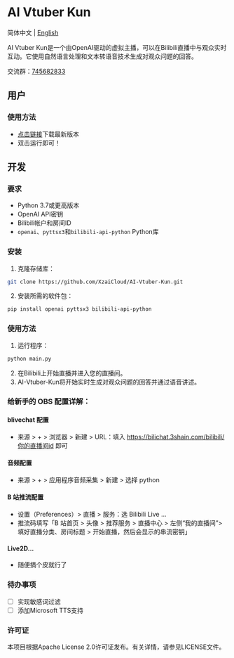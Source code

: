 # AI Vtuber Kun

简体中文 | [English](https://github.com/XzaiCloud/AI-Vtuber-Kun/blob/main/README_en.md)

AI Vtuber Kun是一个由OpenAI驱动的虚拟主播，可以在Bilibili直播中与观众实时互动。它使用自然语言处理和文本转语音技术生成对观众问题的回答。

交流群：[745682833](https://jq.qq.com/?_wv=1027&k=IO1usMMj)

## 用户

### 使用方法
- [点击链接](https://github.com/XzaiCloud/AI-Vtuber-Kun/releases/)下载最新版本
- 双击运行即可！

## 开发

### 要求
- Python 3.7或更高版本
- OpenAI API密钥
- Bilibili帐户和房间ID
- `openai`、`pyttsx3`和`bilibili-api-python` Python库

### 安装
1. 克隆存储库：
```bash
git clone https://github.com/XzaiCloud/AI-Vtuber-Kun.git
```
2. 安装所需的软件包：
```bash
pip install openai pyttsx3 bilibili-api-python
```

### 使用方法
1. 运行程序：
```bash
python main.py
```
2. 在Bilibili上开始直播并进入您的直播间。
3. AI-Vtuber-Kun将开始实时生成对观众问题的回答并通过语音讲述。

### 给新手的 OBS 配置详解：
#### blivechat 配置
- 来源 > + > 浏览器 > 新建 > URL：填入 https://bilichat.3shain.com/bilibili/你的直播间id 即可
#### 音频配置
- 来源 > + > 应用程序音频采集 > 新建 > 选择 python
#### B 站推流配置
- 设置（Preferences）> 直播 > 服务：选 Bilibili Live ...
- 推流码填写「B 站首页 > 头像 > 推荐服务 > 直播中心 > 左侧“我的直播间”> 填好直播分类、房间标题 > 开始直播，然后会显示的串流密钥」
#### Live2D...
- 随便搞个皮就行了

### 待办事项
- [ ] 实现敏感词过滤
- [ ] 添加Microsoft TTS支持

### 许可证
本项目根据Apache License 2.0许可证发布。有关详情，请参见LICENSE文件。
